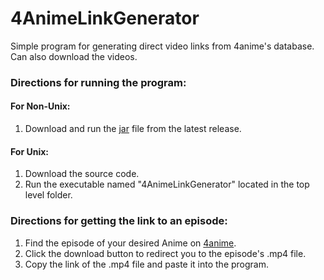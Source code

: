 # 4AnimeLinkGenerator
Simple program for generating direct video links from 4anime's database. Can also download the videos.

### Directions for running the program:

#### For Non-Unix:
1. Download and run the [jar](https://github.com/kevintram/4AnimeLinkGenerator/releases/download/v2/4AnimeLinkGenerator.jar) file from the latest release.

#### For Unix:
1. Download the source code.
2. Run the executable named "4AnimeLinkGenerator" located in the top level folder.


### Directions for getting the link to an episode:
1. Find the episode of your desired Anime on [4anime](https://4anime.to/).
2. Click the download button to redirect you to the episode's .mp4 file.
3. Copy the link of the .mp4 file and paste it into the program.
